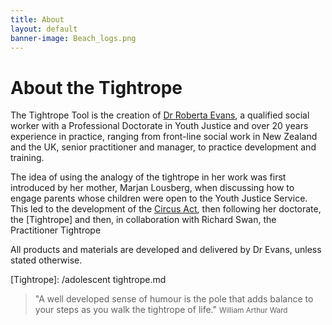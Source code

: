 ```yaml
---
title: About
layout: default
banner-image: Beach_logs.png
---
```


# About the Tightrope

The Tightrope Tool is the creation of [Dr Roberta Evans][profile], a qualified social worker with a Professional Doctorate in Youth Justice and over 20 years experience in practice, ranging from front-line social work in New Zealand and the UK, senior practitioner and manager, to practice development and training. 

The idea of using the analogy of the tightrope in her work was first introduced by her mother, Marjan Lousberg, when discussing how to engage parents whose children were open to the Youth Justice Service. This led to the development of the [Circus Act], then following her doctorate, the [Tightrope] and then, in collaboration with Richard Swan, the Practitioner Tightrope 

All products and materials are developed and delivered by Dr Evans, unless stated otherwise. 

[profile]: http://uk.linkedin.com/pub/roberta-evans/25/b37/907

[Circus Act]: /downloads/Circus%20Act%20-%202012.pdf
[Tightrope]: /adolescent tightrope.md

> "A well developed sense of humour is the pole that adds balance to your steps as you walk the tightrope of life."
> <small>William Arthur Ward</small>
